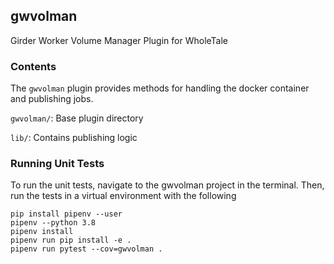 ## gwvolman

Girder Worker Volume Manager Plugin for WholeTale

### Contents

The `gwvolman` plugin provides methods for handling the docker container
and publishing jobs.

`gwvolman/`: Base plugin directory
 
`lib/`: Contains publishing logic 
  

### Running Unit Tests

To run the unit tests, navigate to the gwvolman project in the terminal.
Then, run the tests in a virtual environment with the following

```
pip install pipenv --user
pipenv --python 3.8
pipenv install
pipenv run pip install -e .
pipenv run pytest --cov=gwvolman .
```

